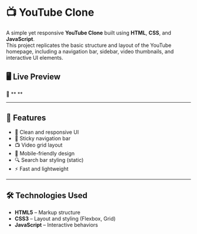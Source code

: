 # 📺 YouTube Clone

A simple yet responsive **YouTube Clone** built using **HTML**, **CSS**, and **JavaScript**.  
This project replicates the basic structure and layout of the YouTube homepage, including a navigation bar, sidebar, video thumbnails, and interactive UI elements.

## 🖥️ Live Preview

🔗 ** ** 

---

## 🚀 Features

- 🎨 Clean and responsive UI
- 🧭 Sticky navigation bar
- 📺 Video grid layout
- 📱 Mobile-friendly design
- 🔍 Search bar styling (static)
- ⚡ Fast and lightweight

---

## 🛠️ Technologies Used

- **HTML5** – Markup structure
- **CSS3** – Layout and styling (Flexbox, Grid)
- **JavaScript** – Interactive behaviors
